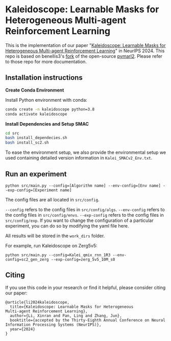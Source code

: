 
# Kaleidoscope: Learnable Masks for Heterogeneous Multi-agent Reinforcement Learning

This is the implementation of our paper "[Kaleidoscope: Learnable Masks for Heterogeneous Multi-agent Reinforcement Learning]()" in NeurIPS 2024. This repo is based on benellis3's [fork](https://github.com/benellis3/pymarl2) of the open-source [pymarl2](https://github.com/hijkzzz/pymarl2). Please refer to those repo for more documentation.

## Installation instructions

**Create Conda Environment**

Install Python environment with conda:
```bash
conda create -n kaleidoscope python=3.8
conda activate kaleidoscope
```

**Install Dependencies and Setup SMAC**
```bash
cd src
bash install_dependecies.sh
bash install_sc2.sh
```

To ease the environment setup, we also provide the environmental setup we used containing detailed version information in `Kalei_SMACv2_Env.txt`. 


## Run an experiment 

```shell
python src/main.py --config=[Algorithm name] --env-config=[Env name] --exp-config=[Experiment name]
```

The config files are all located in `src/config`.

`--config` refers to the config files in `src/config/algs`.
`--env-config` refers to the config files in `src/config/envs`.
`--exp-config` refers to the config files in `src/config/exp`. If you want to change the configuration of a particular experiment, you can do so by modifying the yaml file here.

All results will be stored in the `work_dirs` folder.

For example, run Kaleidoscope on Zerg5v5:

```shell
python src/main.py --config=Kalei_qmix_rnn_1R3 --env-config=sc2_gen_zerg --exp-config=zerg_5v5_10M_s0
```


## Citing

If you use this code in your research or find it helpful, please consider citing our paper:
```
@article{li2024kaleidoscope,
  title={Kaleidoscope: Learnable Masks for Heterogeneous
Multi-agent Reinforcement Learning},
  author={Li, Xinran and Pan, Ling and Zhang, Jun},
  booktitle={accepted by the Thirty-Eighth Annual Conference on Neural Information Processing Systems (NeurIPS)},
  year={2024}
}
```